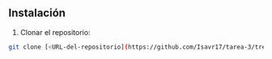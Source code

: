 ## Instalación
1. Clonar el repositorio:
```sh
git clone [<URL-del-repositorio](https://github.com/Isavr17/tarea-3/tree/main)

